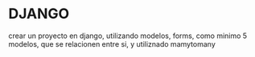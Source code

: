 # DJANGO

crear un proyecto en django,
utilizando modelos, forms,
como minimo 5 modelos,
que se relacionen entre si,
y utiliznado mamytomany
